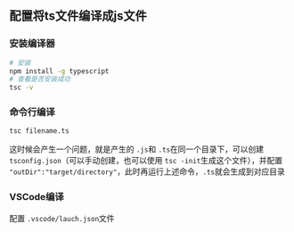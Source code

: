 ## 配置将ts文件编译成js文件

### 安装编译器

```bash
# 安装
npm install -g typescript
# 查看是否安装成功
tsc -v
```

### 命令行编译

```bash
tsc filename.ts
```

这时候会产生一个问题，就是产生的 `.js`和 `.ts`在同一个目录下，可以创建 `tsconfig.json`（可以手动创建，也可以使用 `tsc -init`生成这个文件），并配置 `"outDir":"target/directory"`，此时再运行上述命令，`.ts`就会生成到对应目录

### VSCode编译

配置 `.vscode/lauch.json`文件
